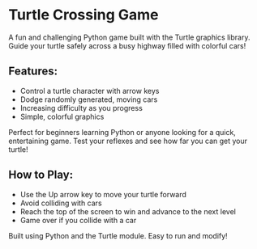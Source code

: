 # Turtle Crossing Game

A fun and challenging Python game built with the Turtle graphics library. Guide your turtle safely across a busy highway filled with colorful cars!

## Features:
- Control a turtle character with arrow keys
- Dodge randomly generated, moving cars
- Increasing difficulty as you progress
- Simple, colorful graphics

Perfect for beginners learning Python or anyone looking for a quick, entertaining game. Test your reflexes and see how far you can get your turtle!

## How to Play:
- Use the Up arrow key to move your turtle forward
- Avoid colliding with cars
- Reach the top of the screen to win and advance to the next level
- Game over if you collide with a car

Built using Python and the Turtle module. Easy to run and modify!
